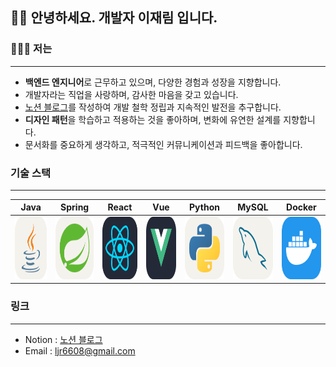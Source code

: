 
## 👋🏻 안녕하세요. 개발자 **이재림** 입니다.

### 🧑🏼‍💻 저는

---

- **백엔드 엔지니어**로 근무하고 있으며, 다양한 경험과 성장을 지향합니다.
- 개발자라는 직업을 사랑하며, 감사한 마음을 갖고 있습니다.
- [노션 블로그](https://south-sunshine-1a6.notion.site/NotionBlog-18bfe37bb9b04e0e9b9f0126e13a9a67)를 작성하여 개발 철학 정립과 지속적인 발전을 추구합니다.
- **디자인 패턴**을 학습하고 적용하는 것을 좋아하며, 변화에 유연한 설계를 지향합니다.
- 문서화를 중요하게 생각하고, 적극적인 커뮤니케이션과 피드백을 좋아합니다.


### 기술 스택

---
| Java                                                 | Spring                                               | React| Vue                                                 | Python | MySQL|Docker|
|------------------------------------------------------|------------------------------------------------------|-------------------------------------------------------|-----------------------------------------------------|--------------------------------------------------------|-------------------------------------------------------|-------|
| <img src="images/Java.svg" width="100" height="100"> | <img src="images/Spring.svg" width="100" height="100"> | <img src="images/React.svg" width="100" height="100"> | <img src="images/Vue.svg" width="100" height="100"> | <img src="images/Python.svg" width="100" height="100"> | <img src="images/MySQL.svg" width="100" height="100"> |<img src="images/Docker.svg" width="100" height="100">|

### 링크

---

- Notion : [노션 블로그](https://south-sunshine-1a6.notion.site/NotionBlog-18bfe37bb9b04e0e9b9f0126e13a9a67?pvs=4)
- Email : ljr6608@gmail.com


